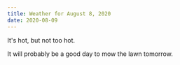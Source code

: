 ```yaml
---
title: Weather for August 8, 2020
date: 2020-08-09
---
```


It's hot, but not too hot.

It will probably be a good day to mow the lawn tomorrow.